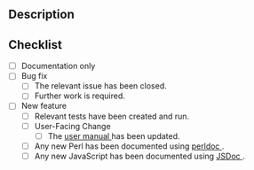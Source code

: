 ## Description
<!--- Describe your changes in detail.           -->
<!--- If there is a related issue, link it here. -->


## Checklist
<!-- Put an `x` in all the boxes that apply. -->
- [ ] Documentation only
- [ ] Bug fix
    - [ ] The relevant issue has been closed.
    - [ ] Further work is required.
- [ ] New feature
    - [ ] Relevant tests have been created and run.
    - [ ] User-Facing Change
        - [ ] The [ user manual ]( /docs ) has been updated.
    - [ ] Any new Perl has been documented using [ perldoc ]( http://perldoc.perl.org/ ).
    - [ ] Any new JavaScript has been documented using [ JSDoc ]( http://usejsdoc.org/about-getting-started.html ).
